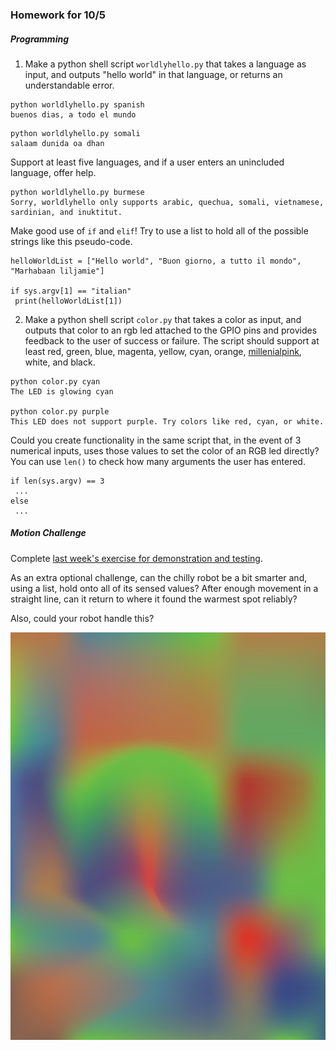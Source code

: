 ### Homework for 10/5

##### Programming
1. Make a python shell script `worldlyhello.py` that takes a language as input, and outputs "hello world" in that language, or returns an understandable error.

```
python worldlyhello.py spanish
buenos dias, a todo el mundo
```

```
python worldlyhello.py somali
salaam dunida oa dhan
```

Support at least five languages, and if a user enters an unincluded language, offer help.

```
python worldlyhello.py burmese
Sorry, worldlyhello only supports arabic, quechua, somali, vietnamese, sardinian, and inuktitut.
```

Make good use of `if` and `elif`! Try to use a list to hold all of the possible strings like this pseudo-code.

```
helloWorldList = ["Hello world", "Buon giorno, a tutto il mondo", "Marhabaan liljamie"]

if sys.argv[1] == "italian"
 print(helloWorldList[1])
```

2. Make a python shell script `color.py` that takes a color as input, and outputs that color to an rgb led attached to the GPIO pins and provides feedback to the user of success or failure. The script should support at least red, green, blue, magenta, yellow, cyan, orange, [millenialpink](https://www.theguardian.com/artanddesign/shortcuts/2017/mar/22/millennial-pink-is-the-colour-of-now-but-what-exactly-is-it), white, and black.

```
python color.py cyan
The LED is glowing cyan

python color.py purple
This LED does not support purple. Try colors like red, cyan, or white.
```

Could you create functionality in the same script that, in the event of 3 numerical inputs, uses those values to set the color of an RGB led directly? You can use `len()` to check how many arguments the user has entered.

```
if len(sys.argv) == 3
 ...
else
 ...
```

##### Motion Challenge

Complete [last week's exercise for demonstration and testing](../week5/homework.md).

As an extra optional challenge, can the chilly robot be a bit smarter and, using a list, hold onto all of its sensed values? After enough movement in a straight line, can it return to where it found the warmest spot reliably?

Also, could your robot handle this?

![heat map](hmap.png)
